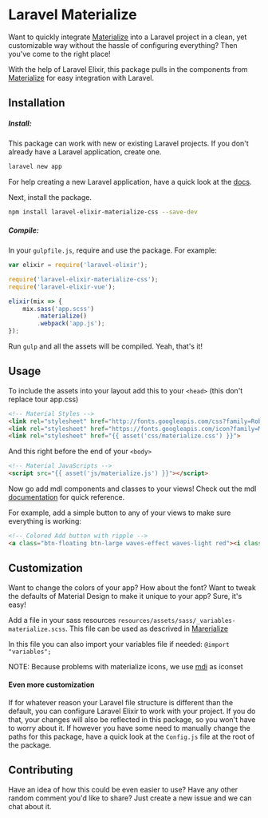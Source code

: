 # Laravel Materialize

Want to quickly integrate [Materialize](http://materializecss.com/) into a Laravel project in a clean, yet customizable way without the hassle of configuring everything? Then you've come to the right place!

With the help of Laravel Elixir, this package pulls in the components from [Materialize](http://materializecss.com/) for easy integration with Laravel.

## Installation

##### Install:

This package can work with new or existing Laravel projects. If you don't already have a Laravel application, create one.

```sh
laravel new app
```

For help creating a new Laravel application, have a quick look at the [docs](https://laravel.com/docs/5.3/installation).

Next, install the package.

```sh
npm install laravel-elixir-materialize-css --save-dev
```

##### Compile:

In your `gulpfile.js`, require and use the package. For example:

```javascript
var elixir = require('laravel-elixir');

require('laravel-elixir-materialize-css');
require('laravel-elixir-vue');

elixir(mix => {
    mix.sass('app.scss')
        .materialize()
        .webpack('app.js');
});
```

Run `gulp` and all the assets will be compiled. Yeah, that's it!

## Usage

To include the assets into your layout add this to your `<head>` (this don't replace tour app.css)

```html
<!-- Material Styles -->
<link rel="stylesheet" href="http://fonts.googleapis.com/css?family=Roboto:300,400,500,700">
<link rel="stylesheet" href="https://fonts.googleapis.com/icon?family=Material+Icons">
<link rel="stylesheet" href="{{ asset('css/materialize.css') }}">
```

And this right before the end of your `<body>`

```html
<!-- Material JavaScripts -->
<script src="{{ asset('js/materialize.js') }}"></script>
```

Now go add mdl components and classes to your views! Check out the mdl [documentation](https://getmdl.io) for quick reference.

For example, add a simple button to any of your views to make sure everything is working:

```html
<!-- Colored Add button with ripple -->
<a class="btn-floating btn-large waves-effect waves-light red"><i class="mdi mdi-library-plus"></i></a>
```

## Customization

Want to change the colors of your app? How about the font? Want to tweak the defaults of Material Design to make it unique to your app? Sure, it's easy! 

Add a file in your sass resources `resources/assets/sass/_variables-materialize.scss`. This file can be used as descrived in [Marerialize](http://materializecss.com/sass.html)

In this file you can also import your variables file if needed: `@import "variables";`

NOTE: Because problems with materialize icons, we use [mdi](https://materialdesignicons.com) as iconset


#### Even more customization

If for whatever reason your Laravel file structure is different than the default, you can configure Laravel Elixir to work with your project. If you do that, your changes will also be reflected in this package, so you won't have to worry about it. If however you have some need to manually change the paths for this package, have a quick look at the `Config.js` file at the root of the package.

## Contributing

Have an idea of how this could be even easier to use? Have any other random comment you'd like to share? Just create a new issue and we can chat about it.
